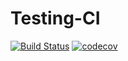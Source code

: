 # Testing-CI
[![Build Status](https://travis-ci.com/CaH4aZzz/Testing-CI.png?branch=master)](https://travis-ci.com/CaH4aZzz/Testing-CI)
[![codecov](https://codecov.io/gh/CaH4aZzz/Testing-CI/branch/master/graph/badge.svg)](https://codecov.io/gh/CaH4aZzz/Testing-CI)

